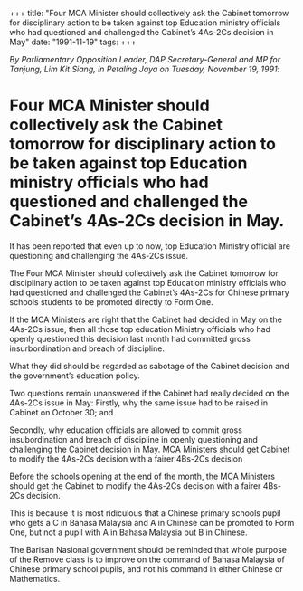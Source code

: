 +++ 
title: "Four MCA Minister should collectively ask the Cabinet tomorrow for disciplinary action to be taken against top Education ministry officials who had questioned and challenged the Cabinet’s 4As-2Cs decision in May"
date: "1991-11-19"
tags:
+++

_By Parliamentary Opposition Leader, DAP Secretary-General and MP for Tanjung, Lim Kit Siang, in Petaling Jaya on Tuesday, November 19, 1991_:							

# Four MCA Minister should collectively ask the Cabinet tomorrow for disciplinary action to be taken against top Education ministry officials who had questioned and challenged the Cabinet’s 4As-2Cs decision in May.										

It has been reported that even up to now, top Education Ministry official are questioning and challenging the 4As-2Cs issue.</u>

The Four MCA Minister should collectively ask the Cabinet tomorrow for disciplinary action to be taken against top Education ministry officials who had questioned and challenged the Cabinet’s 4As-2Cs for Chinese primary schools students to be promoted directly to Form One.

If the MCA Ministers are right that the Cabinet had decided in May on the 4As-2Cs issue, then all those top education Ministry officials who had openly questioned this decision last month had committed gross insurbordination and breach of discipline.

What they did should be regarded as sabotage of the Cabinet decision and the government’s education policy.

Two questions remain unanswered if the Cabinet had really decided on the 4As-2Cs issue in May: 
Firstly, why the same issue had to be raised in Cabinet on October 30; and

Secondly, why education officials are allowed to commit gross insubordination and breach of discipline in openly questioning and challenging the Cabinet decision in May.
MCA Ministers should get Cabinet to modify the 4As-2Cs decision with a fairer 4Bs-2Cs decision

Before the schools opening at the end of the month, the MCA Ministers should get the Cabinet to modify the 4As-2Cs decision with a fairer 4Bs-2Cs decision.

This is because it is most ridiculous that a Chinese primary schools pupil who gets a C in Bahasa Malaysia and A in Chinese can be promoted to Form One, but not a pupil with A in Bahasa Malaysia but B in Chinese.

The Barisan Nasional government should be reminded that whole purpose of the Remove class is to improve on the command of Bahasa Malaysia of Chinese primary school pupils, and not his command in either Chinese or Mathematics.
 
